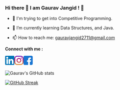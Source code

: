 ### Hi there 👋 I am Gaurav Jangid ! 🙂

- 🔭 I'm trying to get into Competitive Programming.
- 🌱 I’m currently learning Data Structures, and Java.

- 📫 How to reach me: gauravjangid2711@gmail.com

**Connect with me :** 

<a href="https://www.linkedin.com/in/gaurav-jangid-3a6ba716a/" target="_blank">
  <img align="left" alt="Arjun | LinkedIn" width="30px"  src="https://raw.githubusercontent.com/arjun-sudo/arjun-sudo/master/assets/linkedin.svg" />
</a>
<a href="https://www.instagram.com/_gaurav__jangid_2711/" target="_blank">
  <img align="left" alt="Arjun | Medium" width="30px" src="https://github.com/arjun-sudo/arjun-sudo/blob/master/assets/instagram.svg" />
</a>
<a href="https://www.facebook.com/gaurav.jangid.35977897" target="_blank">
  <img align="left" alt="Arjun | facebook" width="30px" src="https://github.com/arjun-sudo/arjun-sudo/blob/master/assets/facebook.svg" />
</a>
<br>
<br>

![Gaurav's GitHub stats](https://github-readme-stats.vercel.app/api?username=gauravjangid2711&show_icons=true&theme=buefy)
<!-- [![Top Langs](https://github-readme-stats.vercel.app/api/top-langs/?username=gauravjangid2711&layout=compact)](https://github.com/gauravjangid2711/github-readme-stats) -->
[![GitHub Streak](http://github-readme-streak-stats.herokuapp.com?user=gauravjangid2711&theme=buefy&hide_border=false)](https://git.io/streak-stats)
